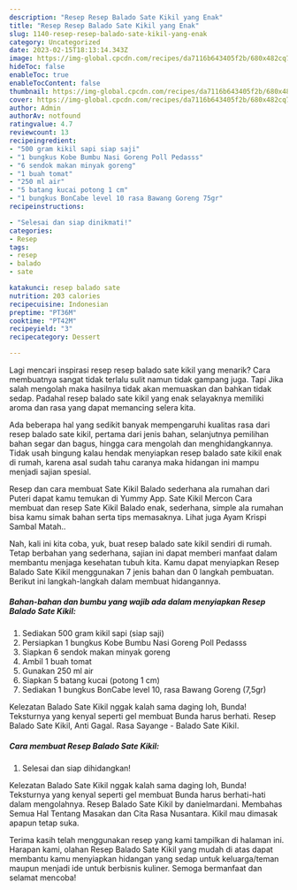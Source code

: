 ```yaml
---
description: "Resep Resep Balado Sate Kikil yang Enak"
title: "Resep Resep Balado Sate Kikil yang Enak"
slug: 1140-resep-resep-balado-sate-kikil-yang-enak
category: Uncategorized
date: 2023-02-15T18:13:14.343Z
image: https://img-global.cpcdn.com/recipes/da7116b643405f2b/680x482cq70/resep-balado-sate-kikil-foto-resep-utama.jpg
hideToc: false
enableToc: true
enableTocContent: false
thumbnail: https://img-global.cpcdn.com/recipes/da7116b643405f2b/680x482cq70/resep-balado-sate-kikil-foto-resep-utama.jpg
cover: https://img-global.cpcdn.com/recipes/da7116b643405f2b/680x482cq70/resep-balado-sate-kikil-foto-resep-utama.jpg
author: Admin
authorAv: notfound
ratingvalue: 4.7
reviewcount: 13
recipeingredient:
- "500 gram kikil sapi siap saji"
- "1 bungkus Kobe Bumbu Nasi Goreng Poll Pedasss"
- "6 sendok makan minyak goreng"
- "1 buah tomat"
- "250 ml air"
- "5 batang kucai potong 1 cm"
- "1 bungkus BonCabe level 10 rasa Bawang Goreng 75gr"
recipeinstructions:

- "Selesai dan siap dinikmati!"
categories:
- Resep
tags:
- resep
- balado
- sate

katakunci: resep balado sate 
nutrition: 203 calories
recipecuisine: Indonesian
preptime: "PT36M"
cooktime: "PT42M"
recipeyield: "3"
recipecategory: Dessert

---
```



Lagi mencari inspirasi resep resep balado sate kikil yang menarik? Cara membuatnya sangat tidak terlalu sulit namun tidak gampang juga. Tapi Jika salah mengolah maka hasilnya tidak akan memuaskan dan bahkan tidak sedap. Padahal resep balado sate kikil yang enak selayaknya memiliki aroma dan rasa yang dapat memancing selera kita.


Ada beberapa hal yang sedikit banyak mempengaruhi kualitas rasa dari resep balado sate kikil, pertama dari jenis bahan, selanjutnya pemilihan bahan segar dan bagus, hingga cara mengolah dan menghidangkannya. Tidak usah bingung kalau hendak menyiapkan resep balado sate kikil enak di rumah, karena asal sudah tahu caranya maka hidangan ini mampu menjadi sajian spesial.

Resep dan cara membuat Sate Kikil Balado sederhana ala rumahan dari Puteri dapat kamu temukan di Yummy App. Sate Kikil Mercon Cara membuat dan resep Sate Kikil Balado enak, sederhana, simple ala rumahan bisa kamu simak bahan serta tips memasaknya. Lihat juga Ayam Krispi Sambal Matah..


Nah, kali ini kita coba, yuk, buat resep balado sate kikil sendiri di rumah. Tetap berbahan yang sederhana, sajian ini dapat memberi manfaat dalam membantu menjaga kesehatan tubuh kita. Kamu dapat menyiapkan Resep Balado Sate Kikil menggunakan 7 jenis bahan dan 0 langkah pembuatan. Berikut ini langkah-langkah dalam membuat hidangannya.

<!--inarticleads1-->

##### Bahan-bahan dan bumbu yang wajib ada dalam menyiapkan Resep Balado Sate Kikil:

1. Sediakan 500 gram kikil sapi (siap saji)
1. Persiapkan 1 bungkus Kobe Bumbu Nasi Goreng Poll Pedasss
1. Siapkan 6 sendok makan minyak goreng
1. Ambil 1 buah tomat
1. Gunakan 250 ml air
1. Siapkan 5 batang kucai (potong 1 cm)
1. Sediakan 1 bungkus BonCabe level 10, rasa Bawang Goreng (7,5gr)


Kelezatan Balado Sate Kikil nggak kalah sama daging loh, Bunda! Teksturnya yang kenyal seperti gel membuat Bunda harus berhati. Resep Balado Sate Kikil, Anti Gagal. Rasa Sayange - Balado Sate Kikil. 

<!--inarticleads2-->

##### Cara membuat Resep Balado Sate Kikil:


1. Selesai dan siap dihidangkan!

Kelezatan Balado Sate Kikil nggak kalah sama daging loh, Bunda! Teksturnya yang kenyal seperti gel membuat Bunda harus berhati-hati dalam mengolahnya. Resep Balado Sate Kikil by danielmardani. Membahas Semua Hal Tentang Masakan dan Cita Rasa Nusantara. Kikil mau dimasak apapun tetap suka. 

Terima kasih telah menggunakan resep yang kami tampilkan di halaman ini. Harapan kami, olahan Resep Balado Sate Kikil yang mudah di atas dapat membantu kamu menyiapkan hidangan yang sedap untuk keluarga/teman maupun menjadi ide untuk berbisnis kuliner. Semoga bermanfaat dan selamat mencoba!
